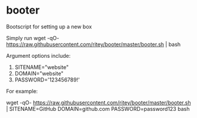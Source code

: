 # booter
Bootscript for setting up a new box

Simply run
wget -qO- https://raw.githubusercontent.com/ritey/booter/master/booter.sh | bash

Argument options include:

1. SITENAME="website"
2. DOMAIN="website"
3. PASSWORD='123456789!'

For example:

wget -qO- https://raw.githubusercontent.com/ritey/booter/master/booter.sh | SITENAME=GitHub DOMAIN=github.com PASSWORD=password123 bash